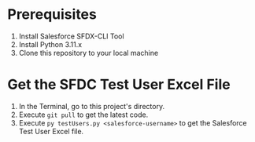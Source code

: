 # Prerequisites
1. Install Salesforce SFDX-CLI Tool
1. Install Python 3.11.x
1. Clone this repository to your local machine

# Get the SFDC Test User Excel File
1. In the Terminal, go to this project's directory.
1. Execute `git pull` to get the latest code.  
1. Execute `py testUsers.py <salesforce-username>` to get the Salesforce Test User Excel file.
